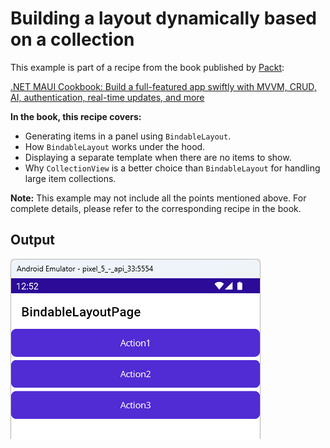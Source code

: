 # Building a layout dynamically based on a collection
This example is part of a recipe from the book published by [Packt](https://www.packtpub.com/en-us?utm_source=github):

[.NET MAUI Cookbook: Build a full-featured app swiftly with MVVM, CRUD, AI, authentication, real-time updates, and more](https://www.packtpub.com/en-IT/product/net-maui-cookbook-9781835464625)

**In the book, this recipe covers:**
* Generating items in a panel using `BindableLayout`.
* How `BindableLayout` works under the hood.
* Displaying a separate template when there are no items to show.
* Why `CollectionView` is a better choice than `BindableLayout` for handling large item collections.

**Note:** This example may not include all the points mentioned above. For complete details, please refer to the corresponding recipe in the book.
## Output
![Bindable layouts](/Images/BindableLayout.png)
